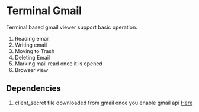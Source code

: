 # Terminal Gmail
Terminal based gmail viewer support basic operation. 
1. Reading email
2. Writing email
3. Moving to Trash
4. Deleting Email
5. Marking mail read once it is opened
6. Browser view

## Dependencies
1. client_secret file downloaded from gmail once you enable gmail api [Here](https://console.developers.google.com/apis/library)